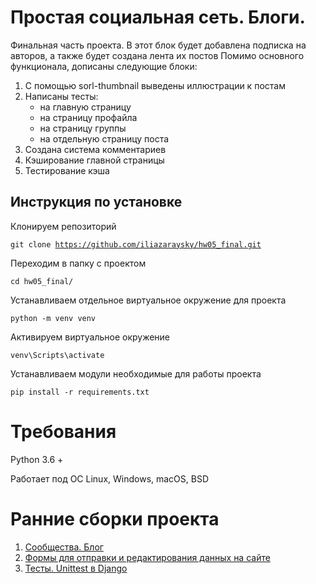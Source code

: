 # Простая социальная сеть. Блоги.
Финальная часть проекта. В этот блок будет добавлена подписка на авторов, а также будет создана лента их постов
Помимо основного функционала, дописаны следующие блоки:
1. С помощью sorl-thumbnail выведены иллюстрации к постам
2. Написаны тесты:
    - на главную страницу
    - на страницу профайла
    - на страницу группы
    - на отдельную страницу поста
3. Создана система комментариев
4. Кэширование главной страницы
5. Тестирование кэша

## Инструкция по установке

Клонируем репозиторий

<code>git clone https://github.com/iliazaraysky/hw05_final.git</code>

Переходим в папку с проектом

<code>cd hw05_final/</code>

Устанавливаем отдельное виртуальное окружение для проекта

<code>python -m venv venv</code>

Активируем виртуальное окружение

<code>venv\Scripts\activate</code>

Устанавливаем модули необходимые для работы проекта

<code>pip install -r requirements.txt</code>

# Требования
Python 3.6 +

Работает под ОС Linux, Windows, macOS, BSD

# Ранние сборки проекта
1. [Сообщества. Блог](https://github.com/iliazaraysky/hw02_community)
2. [Формы для отправки и редактирования данных на сайте](https://github.com/iliazaraysky/hw03_forms)
3. [Тесты. Unittest в Django](https://github.com/iliazaraysky/hw04_tests)
